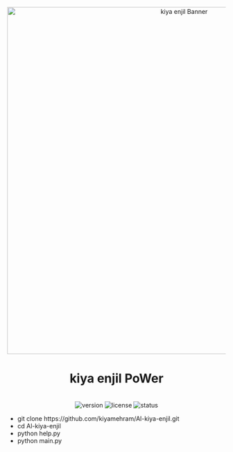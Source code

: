 <p align="center">
  <img src="https://www.google.com/url?sa=i&url=https%3A%2F%2Freligion.fandom.com%2Fwiki%2FMariam_Baouardy&psig=AOvVaw2Ojo5hVywGR5DQU1GPBlu1&ust=1755700691230000&source=images&cd=vfe&opi=89978449&ved=0CBUQjRxqFwoTCMiiyJSNl48DFQAAAAAdAAAAABAE" alt="kiya enjil Banner" width="800">
</p>

<h1 align="center"> kiya enjil PoWer</h1>
<p align="center">
  <br>
  <img src="https://img.shields.io/badge/version-1.0.0-blue" alt="version">
  <img src="https://img.shields.io/badge/license-MIT-green" alt="license">
  <img src="https://img.shields.io/badge/status-active-brightgreen" alt="status">
</p>
<ul>
<li>git clone https://github.com/kiyamehram/Al-kiya-enjil.git</li>
<li>cd Al-kiya-enjil</li>
<li>python help.py</li>
<li>python main.py</li>
</ul>
